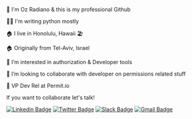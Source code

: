 👋 I'm Oz Radiano & this is my professional Github

👨‍💻 I'm writing python mostly

🏠 I live in Honolulu, Hawaii 🏖️

🏠 Originally from Tel-Aviv, Israel

👀 I’m interested in authorization & Developer tools

💞️ I’m looking to collaborate with developer on permissions related stuff

💼 VP Dev Rel at Permit.io


If you want to collaborate let's talk!

[![Linkedin Badge](https://img.shields.io/badge/-ozradiano-blue?logo=Linkedin&logoColor=white&link=https://www.linkedin.com/in/ozradiano/)](https://www.linkedin.com/in/ozradiano/)
[![Twitter Badge](https://img.shields.io/badge/-@ozradiano-blue?logo=twitter&logoColor=white&link=https://twitter.com/ozradiano)](https://twitter.com/ozradiano)
[![Slack Badge](https://img.shields.io/badge/-ozradiano-blue?logo=slack&logoColor=white&link=https://join.slack.com/t/permit-io/shared_invite/zt-nz6yjgnp-RlP9rtOPwO0n0aH_vLbmBQ)](https://join.slack.com/t/permit-io/shared_invite/zt-nz6yjgnp-RlP9rtOPwO0n0aH_vLbmBQ)
[![Gmail Badge](https://img.shields.io/badge/-ozradiano-blue?logo=gmail&logoColor=white&link=mailto:oz@permit.io)](mailto:oz@permit.io)

